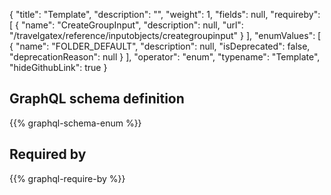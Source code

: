 {
  "title": "Template",
  "description": "",
  "weight": 1,
  "fields": null,
  "requireby": [
    {
      "name": "CreateGroupInput",
      "description": null,
      "url": "/travelgatex/reference/inputobjects/creategroupinput"
    }
  ],
  "enumValues": [
    {
      "name": "FOLDER_DEFAULT",
      "description": null,
      "isDeprecated": false,
      "deprecationReason": null
    }
  ],
  "operator": "enum",
  "typename": "Template",
  "hideGithubLink": true
}
## GraphQL schema definition

{{% graphql-schema-enum %}}

## Required by

{{% graphql-require-by %}}
